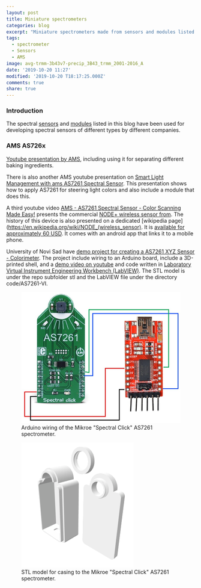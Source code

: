 ```yaml
---
layout: post
title: Miniature spectrometers
categories: blog
excerpt: "Miniature spectrometers made from sensors and modules listed in this repo"
tags:
  - spectrometer
  - Sensors
  - AMS
image: avg-trmm-3b43v7-precip_3B43_trmm_2001-2016_A
date: '2019-10-20 11:27'
modified: '2019-10-20 T18:17:25.000Z'
comments: true
share: true
---
```


### Introduction

The spectral [sensors](../../sensors/index.html) and [modules](../../modules/index.html) listed in this blog have been used for developing spectral sensors of different types by different companies.

### AMS AS726x

[Youtube presentation by AMS](https://www.youtube.com/watch?v=y6ccmh24BXw), including using it for separating different baking ingredients.

There is also another AMS youtube presentation on [Smart Light Management with ams AS7261 Spectral Sensor](https://www.youtube.com/watch?v=BWD0_Vh66Jw). This presentation shows how to apply AS7261 for steering light colors and also include a module that does this.

A third youtube video [AMS - AS7261 Spectral Sensor - Color Scanning Made Easy!](https://www.youtube.com/watch?v=ofGJlK3BU-I) presents the commercial [NODE+ wireless sensor from](https://www.variableinc.com). The history of this device is also presented on a dedicated [wikipedia page](https://en.wikipedia.org/wiki/NODE_(wireless_sensor). It is [available for approximately 60 USD](https://www.variableinc.com/shop.html). It comes with an android app that links it to a mobile phone.

University of Novi Sad have [demo project for creating a AS7261 XYZ Sensor - Colorimeter](https://www.optolab.ftn.uns.ac.rs/index.php/education/project-base/252-as7261-xyz-sensor-colorimeter). The project include wiring to an Arduino board, include a 3D-printed shell, and a [demo video on youtube](https://www.youtube.com/watch?v=f3F8kJKQuLE) and code written in [Laboratory Virtual Instrument Engineering Workbench (LabVIEW)](https://en.wikipedia.org/wiki/LabVIEW). The STL model is under the repo subfolder <span class='file'>stl</span> and the LabVIEW file under the directory <span class='file'>code/AS7261-VI</span>.

<figure>
<img src="../../images/AS7261-spectral-click-arduno.jpg">
<figcaption> Arduino wiring of the Mikroe "Spectral Click" AS7261 spectrometer.
</figcaption>
</figure>

<figure>
<img src="../../images/AS7261-spectral-click-stl.png">
<figcaption> STL model for casing to the Mikroe "Spectral Click" AS7261 spectrometer.
</figcaption>
</figure>
